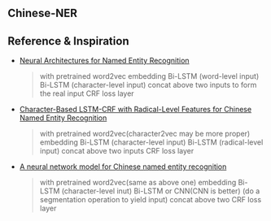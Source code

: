 ## Chinese-NER
## Reference & Inspiration
- [Neural Architectures for Named Entity Recognition](https://arxiv.org/pdf/1603.01360.pdf)
  > with pretrained word2vec embedding
  > Bi-LSTM (word-level input)
  > Bi-LSTM (character-level input)
  > concat above two inputs to form the real input 
  > CRF loss layer
- [Character-Based LSTM-CRF with Radical-Level Features for Chinese Named Entity Recognition](http://tcci.ccf.org.cn/conference/2016/papers/119.pdf)
  > with pretrained word2vec(character2vec may be more proper) embedding
  > Bi-LSTM (character-level input)
  > Bi-LSTM (radical-level input)
  > concat above two inputs
  > CRF loss layer
- [A neural network model for Chinese named entity recognition](https://github.com/zjy-ucas/ChineseNER)
  > with pretrained word2vec(same as above one) embedding
  > Bi-LSTM (character-level inut)
  > Bi-LSTM or CNN(CNN is better) (do a segmentation operation to yield input)
  > concat above two
  > CRF loss layer
  
